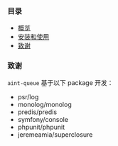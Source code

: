 ### 目录

- [概览](./overview.md)
- [安装和使用](./install-and-usage.md)
- [致谢](./thanks.md)


### 致谢

`aint-queue` 基于以下 package 开发：

- psr/log
- monolog/monolog
- predis/predis
- symfony/console
- phpunit/phpunit
- jeremeamia/superclosure
